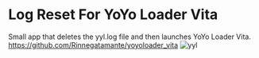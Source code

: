 # Log Reset For YoYo Loader Vita

Small app that deletes the yyl.log file and then launches YoYo Loader Vita.
https://github.com/Rinnegatamante/yoyoloader_vita
![yyl](https://user-images.githubusercontent.com/81541725/167976562-f88c8d34-3fd6-4f68-b74a-2ac7d1a469bd.png)
